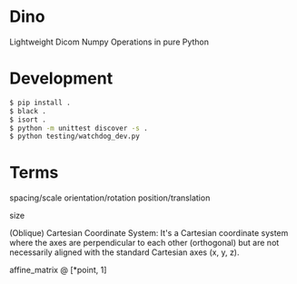 # Dino
Lightweight Dicom Numpy Operations in pure Python


# Development

```bash
$ pip install .
$ black .
$ isort .
$ python -m unittest discover -s .
$ python testing/watchdog_dev.py
```

# Terms

spacing/scale
orientation/rotation
position/translation

size

(Oblique) Cartesian Coordinate System: It's a Cartesian coordinate system where the axes are perpendicular to each other (orthogonal) but are not necessarily aligned with the standard Cartesian axes (x, y, z).


affine_matrix @ [*point, 1]
